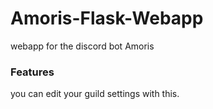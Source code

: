 # Amoris-Flask-Webapp
webapp for the discord bot Amoris

### Features
you can edit your guild settings with this.
